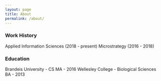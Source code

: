 ```yaml
---
layout: page
title: About
permalink: /about/
---
```


### Work History
Applied Information Sciences (2018 - present)
Microstrategy (2016 - 2018)

### Education

Brandeis University - CS MA - 2016
Wellesley College - Biological Sciences BA - 2013